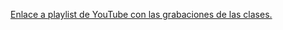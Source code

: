 [Enlace a playlist de YouTube con las grabaciones de las clases.](https://youtube.com/playlist?list=PL5sBVAxporFulhWqs3vDrI6Cv8XxNyaEL&si=yH1HbhFNkMlpLkCc)
